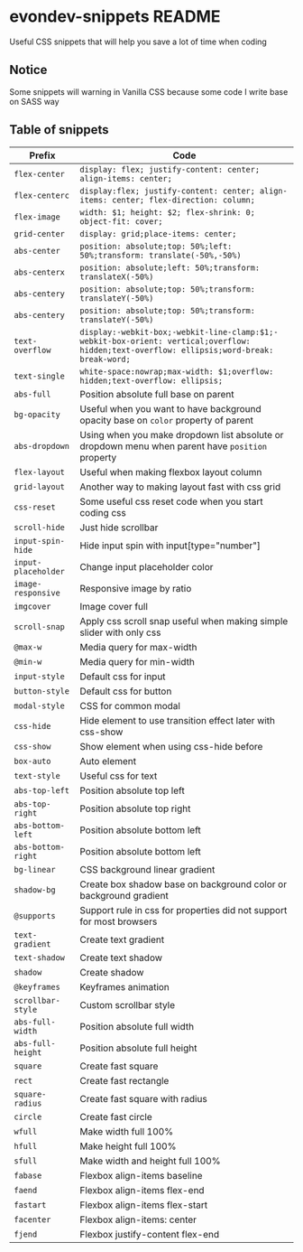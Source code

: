 # evondev-snippets README

Useful CSS snippets that will help you save a lot of time when coding

## Notice

Some snippets will warning in Vanilla CSS because some code I write base on SASS way

## Table of snippets

| Prefix              | Code                                                                                                                                      |
| ------------------- | ----------------------------------------------------------------------------------------------------------------------------------------- |
| `flex-center`       | `display: flex; justify-content: center; align-items: center;`                                                                            |
| `flex-centerc`      | `display:flex; justify-content: center; align-items: center; flex-direction: column;`                                                     |
| `flex-image`        | `width: $1; height: $2; flex-shrink: 0; object-fit: cover;`                                                                               |
| `grid-center`       | `display: grid;place-items: center;`                                                                                                      |
| `abs-center`        | `position: absolute;top: 50%;left: 50%;transform: translate(-50%,-50%)`                                                                   |
| `abs-centerx`       | `position: absolute;left: 50%;transform: translateX(-50%)`                                                                                |
| `abs-centery`       | `position: absolute;top: 50%;transform: translateY(-50%)`                                                                                 |
| `abs-centery`       | `position: absolute;top: 50%;transform: translateY(-50%)`                                                                                 |
| `text-overflow`     | `display:-webkit-box;-webkit-line-clamp:$1;-webkit-box-orient: vertical;overflow: hidden;text-overflow: ellipsis;word-break: break-word;` |
| `text-single`       | `white-space:nowrap;max-width: $1;overflow: hidden;text-overflow: ellipsis;`                                                              |
| `abs-full`          | Position absolute full base on parent                                                                                                     |
| `bg-opacity`        | Useful when you want to have background opacity base on `color` property of parent                                                        |
| `abs-dropdown`      | Using when you make dropdown list absolute or dropdown menu when parent have `position` property                                          |
| `flex-layout`       | Useful when making flexbox layout column                                                                                                  |
| `grid-layout`       | Another way to making layout fast with css grid                                                                                           |
| `css-reset`         | Some useful css reset code when you start coding css                                                                                      |
| `scroll-hide`       | Just hide scrollbar                                                                                                                       |
| `input-spin-hide`   | Hide input spin with input[type="number"]                                                                                                 |
| `input-placeholder` | Change input placeholder color                                                                                                            |
| `image-responsive`  | Responsive image by ratio                                                                                                                 |
| `imgcover`          | Image cover full                                                                                                                          |
| `scroll-snap`       | Apply css scroll snap useful when making simple slider with only css                                                                      |
| `@max-w`            | Media query for max-width                                                                                                                 |
| `@min-w`            | Media query for min-width                                                                                                                 |
| `input-style`       | Default css for input                                                                                                                     |
| `button-style`      | Default css for button                                                                                                                    |
| `modal-style`       | CSS for common modal                                                                                                                      |
| `css-hide`          | Hide element to use transition effect later with css-show                                                                                 |
| `css-show`          | Show element when using css-hide before                                                                                                   |
| `box-auto`          | Auto element                                                                                                                              |
| `text-style`        | Useful css for text                                                                                                                       |
| `abs-top-left`      | Position absolute top left                                                                                                                |
| `abs-top-right`     | Position absolute top right                                                                                                               |
| `abs-bottom-left`   | Position absolute bottom left                                                                                                             |
| `abs-bottom-right`  | Position absolute bottom left                                                                                                             |
| `bg-linear`         | CSS background linear gradient                                                                                                            |
| `shadow-bg`         | Create box shadow base on background color or background gradient                                                                         |
| `@supports`         | Support rule in css for properties did not support for most browsers                                                                      |
| `text-gradient`     | Create text gradient                                                                                                                      |
| `text-shadow`       | Create text shadow                                                                                                                        |
| `shadow`            | Create shadow                                                                                                                             |
| `@keyframes`        | Keyframes animation                                                                                                                       |
| `scrollbar-style`   | Custom scrollbar style                                                                                                                    |
| `abs-full-width`    | Position absolute full width                                                                                                              |
| `abs-full-height`   | Position absolute full height                                                                                                             |
| `square`            | Create fast square                                                                                                                        |
| `rect`              | Create fast rectangle                                                                                                                     |
| `square-radius`     | Create fast square with radius                                                                                                            |
| `circle`            | Create fast circle                                                                                                                        |
| `wfull`             | Make width full 100%                                                                                                                      |
| `hfull`             | Make height full 100%                                                                                                                     |
| `sfull`             | Make width and height full 100%                                                                                                           |
| `fabase`            | Flexbox align-items baseline                                                                                                              |
| `faend`             | Flexbox align-items flex-end                                                                                                              |
| `fastart`           | Flexbox align-items flex-start                                                                                                            |
| `facenter`          | Flexbox align-items: center                                                                                                               |
| `fjend`             | Flexbox justify-content flex-end                                                                                                          |
